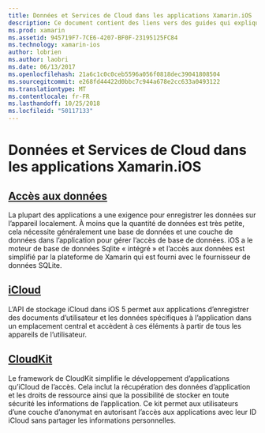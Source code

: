 ```yaml
---
title: Données et Services de Cloud dans les applications Xamarin.iOS
description: Ce document contient des liens vers des guides qui expliquent comment utiliser des données locales, iCloud et CloudKit dans une application Xamarin.iOS.
ms.prod: xamarin
ms.assetid: 945719F7-7CE6-4207-BF0F-23195125FC84
ms.technology: xamarin-ios
author: lobrien
ms.author: laobri
ms.date: 06/13/2017
ms.openlocfilehash: 21a6c1c0c0ceb5596a056f0818dec39041808504
ms.sourcegitcommit: e268fd44422d0bbc7c944a678e2cc633a0493122
ms.translationtype: MT
ms.contentlocale: fr-FR
ms.lasthandoff: 10/25/2018
ms.locfileid: "50117133"
---
```

# <a name="data-and-cloud-services-in-xamarinios-apps"></a>Données et Services de Cloud dans les applications Xamarin.iOS

##  <a name="data-accessiosdata-clouddataindexmd"></a>[Accès aux données](~/ios/data-cloud/data/index.md)

La plupart des applications a une exigence pour enregistrer les données sur l’appareil localement. À moins que la quantité de données est très petite, cela nécessite généralement une base de données et une couche de données dans l’application pour gérer l’accès de base de données. iOS a le moteur de base de données Sqlite « intégré » et l’accès aux données est simplifié par la plateforme de Xamarin qui est fourni avec le fournisseur de données SQLite.

##  <a name="icloudiosdata-cloudintroduction-to-icloudmd"></a>[iCloud](~/ios/data-cloud/introduction-to-icloud.md)

L’API de stockage iCloud dans iOS 5 permet aux applications d’enregistrer des documents d’utilisateur et les données spécifiques à l’application dans un emplacement central et accèdent à ces éléments à partir de tous les appareils de l’utilisateur.

##  <a name="cloudkitiosdata-cloudintro-to-cloudkitmd"></a>[CloudKit](~/ios/data-cloud/intro-to-cloudkit.md)

Le framework de CloudKit simplifie le développement d’applications qu’iCloud de l’accès. Cela inclut la récupération des données d’application et les droits de ressource ainsi que la possibilité de stocker en toute sécurité les informations de l’application. Ce kit permet aux utilisateurs d’une couche d’anonymat en autorisant l’accès aux applications avec leur ID iCloud sans partager les informations personnelles.